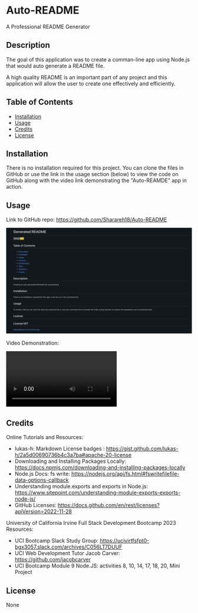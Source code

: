 # Auto-README
A Professional README Generator
## Description
The goal of this application was to create a comman-line app using Node.js that would auto generate a README file. 

A high quality README is an important part of any project and this application will allow the user to create one effectively and efficiently. 

## Table of Contents 

- [Installation](#installation)
- [Usage](#usage)
- [Credits](#credits)
- [License](#license)

## Installation

There is no installation required for this project. You can clone the files in GitHub or use the link in the usage section (below) to view the code on GitHub along with the video link demonstrating the "Auto-REAMDE" app in action.   

## Usage

Link to GitHub repo:
https://github.com/Sharareh18/Auto-README



![Screenshot of a README file](<Develop/utils/Video & Images/SampleREADME.png>)



Video Demonstration: 

<video src="Develop/utils/Video%20&%20Images/AUTO-README.mp4" controls title="Auto-README-Demo"></video>

## Credits

Online Tutorials and Resources:

-  lukas-h: Markdown License badges : https://gist.github.com/lukas-h/2a5d00690736b4c3a7ba#apache-20-license
-  Downloading and Installing Packages Locally: https://docs.npmjs.com/downloading-and-installing-packages-locally
-  Node.js Docs: fs write: https://nodejs.org/api/fs.html#fswritefilefile-data-options-callback
-  Understanding module.exports and exports in Node.js:  https://www.sitepoint.com/understanding-module-exports-exports-node-js/
-  GitHub Licenses:  https://docs.github.com/en/rest/licenses?apiVersion=2022-11-28

University of California Irvine Full Stack Development Bootcamp 2023 Resources:

-  UCI Bootcamp Slack Study Group:  https://ucivirtfsfpt0-bgx3057.slack.com/archives/C056LT7DUUF
-  UCI Web Development Tutor Jacob Carver:  https://github.com/jacobcarver
-  UCI Bootcamp Module 9 Node.JS: activities 8, 10, 14, 17, 18, 20, Mini Project 

## License

None

